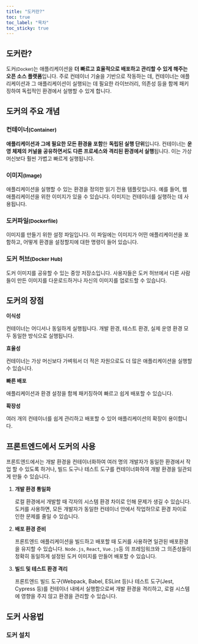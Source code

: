 ```yaml
---
title: "도커란?"
toc: true
toc_label: "목차"
toc_sticky: true
---
```


## 도커란?

<span style="hlm">도커<small>(Docker)</small></span>는 애플리케이션을 **더 빠르고 효율적으로 배포하고 관리할 수 있게 해주는 오픈 소스 플랫폼**입니다. 주로 컨테이너 기술을 기반으로 작동하는 데, 컨테이너는 애플리케이션과 그 애플리케이션이 실행되는 데 필요한 라이브러리, 의존성 등을 함께 패키징하여 독립적인 환경에서 실행할 수 있게 합니다.



## 도커의 주요 개념

### 컨테이너<small>(Container)</small>

**애플리케이션과 그에 필요한 모든 환경을 포함**한 **독립된 실행 단위**입니다. 컨테이너는 **운영 체제의 커널을 공유하면서도 다른 프로세스와 격리된 환경에서 실행**됩니다. 이는 가상 머신보다 훨씬 가볍고 빠르게 실행됩니다.



### 이미지<small>(Image)</small>

애플리케이션을 실행할 수 있는 환경을 정의한 읽기 전용 템플릿입니다. 예를 들어, 웹 애플리케이션을 위한 이미지가 있을 수 있습니다. 이미지는 컨테이너를 실행하는 데 사용됩니다.



### 도커파일<small>(Dockerfile)</small>

이미지를 만들기 위한 설정 파일입니다. 이 파일에는 이미지가 어떤 애플리케이션을 포함하고, 어떻게 환경을 설정할지에 대한 명령이 들어 있습니다.



### 도커 허브<small>(Docker Hub)</small>

도커 이미지를 공유할 수 있는 중앙 저장소입니다. 사용자들은 도커 허브에서 다른 사람들이  만든 이미지를 다운로드하거나 자신의 이미지를 업로드할 수 있습니다.



## 도커의 장점

<span class="hlm">**이식성**</span>

컨테이너는 어디서나 동일하게 실행됩니다. 개발 환경, 테스트 환경, 실제 운영 환경 모두 동일한 방식으로 실행됩니다.

<span class="hlm">**효율성**</span>

컨테이너는 가상 머신보다 가벼워서 더 적은 자원으로도 더 많은 애플리케이션을 실행할 수 있습니다.

<span class="hlm">**빠른 배포**</span>

애플리케이션과 환경 설정을 함께 패키징하여 빠르고 쉽게 배포할 수 있습니다.

<span class="hlm">**확장성**</span>

여러 개의 컨테이너를 쉽게 관리하고 배포할 수 있어 애플리케이션의 확장이 용이합니다.



## 프론트엔드에서 도커의 사용

프론트엔드에서는 개발 환경을 컨테이너화하여 여러 명의 개발자가 동일한 환경에서 작업 할 수 있도록 하거나, 빌드 도구나 테스트 도구를 컨테이너화하여 개발 환경을 일관되게 만들 수 있습니다.



1. **개발 환경 통일화**

   로컬 환경에서 개발할 때 각자의 시스템 환경 차이로 인해 문제가 생길 수 있습니다. 도커를 사용하면, 모든 개발자가 동일한 컨테이너 안에서 작업하므로 환경 차이로 인한 문제를 줄일 수 있습니다.

2. **배포 환경 준비**

   프론트엔드 애플리케이션을 빌드하고 배포할 때 도커를 사용하면 일관된 배포환경을 유지할 수 있습니다. `Node.js`, `React`, `Vue.js`등 의 프레임워크와 그 의존성들이 정확히 동일하게 설정된 도커 이미지를 만들어 배포할 수 있습니다.

   

3. **빌드 및 테스트 환경 격리**

   프론트엔드 빌드 도구(Webpack, Babel, ESLint 등)나 테스트 도구(Jest, Cypress 등)를 컨테이너 내에서 실행함으로써 개발 환경을 격리하고, 로컬 시스템에 영향을 주지 않고 환경을 관리할 수 있습니다.



## 도커 사용법

### 도커 설치


